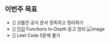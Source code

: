 ## 이번주 목표

- [] 코틀린 공식 문서 정독하고 정리하기
- [] [인강](https://frontendmasters.com/courses/js-fundamentals-functional-v2/) Functions In-Depth 듣고 정리
![image](https://user-images.githubusercontent.com/17061350/115147069-346b8e00-a094-11eb-8765-0f401e8b65fa.png)
- [] Leet Code 5문제 풀기
